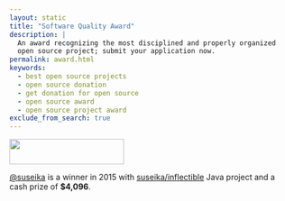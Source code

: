 ```yaml
---
layout: static
title: "Software Quality Award"
description: |
  An award recognizing the most disciplined and properly organized
  open source project; submit your application now.
permalink: award.html
keywords:
  - best open source projects
  - open source donation
  - get donation for open source
  - open source award
  - open source project award
exclude_from_search: true
---
```



<img src="http://img.teamed.io/award/2015/winner.png"
  style="width:203px;height:45px;"/>

[@suseika](https://github.com/suseika) is a winner in 2015
with [suseika/inflectible](https://github.com/suseika/inflectible) Java
project and a cash prize of **$4,096**.
